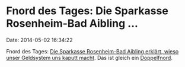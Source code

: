 Fnord des Tages: Die Sparkasse Rosenheim-Bad Aibling \...
=========================================================

Date: 2014-05-02 16:34:22

Fnord des Tages: [Die Sparkasse Rosenheim-Bad Aibling erklärt, wieso
unser Geldsystem uns kaputt
macht](https://www.spk-ro-aib.de/privatkunden/zins_und_boerse/thema_des_monats/zinseszinseffekt/index.php).
Das ist gleich ein
[Doppelfnord](https://en.wikipedia.org/wiki/Bad_Aibling_Station).
